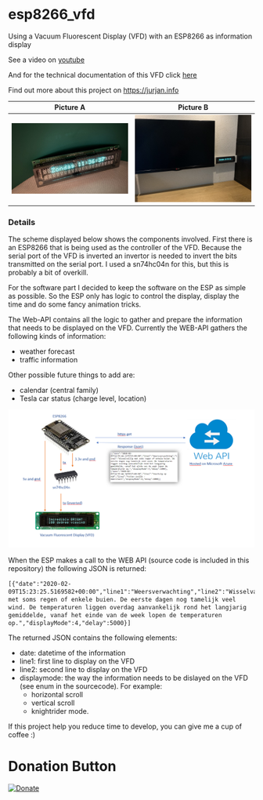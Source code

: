 # esp8266_vfd
Using a Vacuum Fluorescent Display (VFD) with an ESP8266 as information display

See a video on [youtube](https://www.youtube.com/watch?v=3-wzvdbAAj8&list=PL9SWh3l_eGl_Rr5QC0h_TrUXadgcYiZPY&index=2&t=0s)

And for the technical documentation of this VFD click [here](/Assets/VFD.pdf)

Find out more about this project on https://jurjan.info

Picture A | Picture B
---------|----------
 ![vfd](/Assets/IMG_5674.JPG) | ![vfd](/Assets/IMG_4308.JPG)

### Details

The scheme displayed below shows the components involved.
First there is an ESP8266 that is being used as the controller of the VFD. Because the serial port of the VFD is inverted an invertor is needed to invert the bits transmitted on the serial port. I used a sn74hc04n for this, but this is probably a bit of overkill.

For the software part I decided to keep the software on the ESP as simple as possible. So the ESP only has logic to control the display, display the time and do some fancy animation tricks.

The Web-API contains all the logic to gather and prepare the information that needs to be displayed on the VFD.
Currently the WEB-API gathers the following kinds of information: 
* weather forecast
* traffic information

Other possible future things to add are:
* calendar (central family)
* Tesla car status (charge level, location)

![vfd](/Assets/Scheme.png)

When the ESP makes a call to the WEB API (source code is included in this repository) the following JSON is returned:

```
[{"date":"2020-02-09T15:23:25.5169582+00:00","line1":"Weersverwachting","line2":"Wisselvallig met soms regen of enkele buien. De eerste dagen nog tamelijk veel wind. De temperaturen liggen overdag aanvankelijk rond het langjarig gemiddelde, vanaf het einde van de week lopen de temperaturen op.","displayMode":4,"delay":5000}]
```

The returned JSON contains the following elements:
* date: datetime of the information
* line1: first line to display on the VFD
* line2: second line to display on the VFD
* displaymode: the way the information needs to be dislayed on the VFD (see enum in the sourcecode). 
    For example:
    * horizontal scroll
    * vertical scroll
    * knightrider mode. 

If this project help you reduce time to develop, you can give me a cup of coffee :)

# Donation Button
[![Donate](https://img.shields.io/badge/Donate-PayPal-green.svg)](https://www.paypal.com/cgi-bin/webscr?cmd=_s-xclick&hosted_button_id=FEAWWGSBYLMZL)
